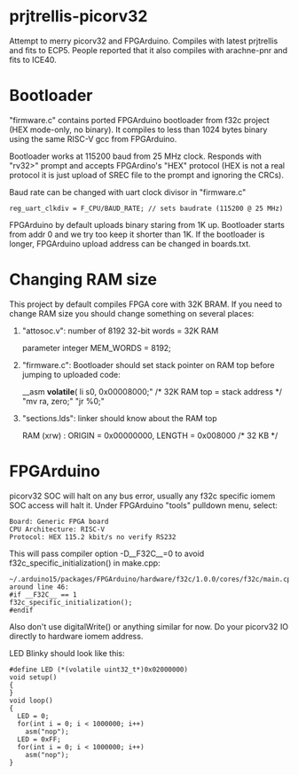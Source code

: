 # prjtrellis-picorv32

Attempt to merry picorv32 and FPGArduino.
Compiles with latest prjtrellis and fits to ECP5.
People reported that it also compiles with arachne-pnr and fits to ICE40.

# Bootloader

"firmware.c" contains ported FPGArduino bootloader from f32c project
(HEX mode-only, no binary). It compiles to less than 1024 bytes
binary using the same RISC-V gcc from FPGArduino.

Bootloader works at 115200 baud from 25 MHz clock.
Responds with "rv32>" prompt and accepts FPGArdino's
"HEX" protocol (HEX is not a real protocol it is just
upload of SREC file to the prompt and ignoring the CRCs).

Baud rate can be changed with uart clock divisor in "firmware.c"

    reg_uart_clkdiv = F_CPU/BAUD_RATE; // sets baudrate (115200 @ 25 MHz)

FPGArduino by default uploads binary staring from 1K up.
Bootloader starts from addr 0 and we try too keep it shorter than 1K.
If the bootloader is longer, FPGArduino upload address can be changed
in boards.txt.

# Changing RAM size

This project by default compiles FPGA core with 32K BRAM.
If you need to change RAM size you should change something
on several places:

1. "attosoc.v": number of 8192 32-bit words = 32K RAM

    parameter integer MEM_WORDS = 8192;

2. "firmware.c": Bootloader should set stack pointer on RAM top before jumping to uploaded code:

    __asm __volatile__(
    li s0, 0x00008000;"	/* 32K RAM top = stack address */
    "mv ra, zero;"
    "jr %0;"

3. "sections.lds": linker should know about the RAM top

    RAM (xrw)       : ORIGIN = 0x00000000, LENGTH = 0x008000 /* 32 KB */

# FPGArduino

picorv32 SOC will halt on any bus error, usually any f32c specific
iomem SOC access will halt it. Under FPGArduino "tools" pulldown menu,
select:

    Board: Generic FPGA board
    CPU Architecture: RISC-V
    Protocol: HEX 115.2 kbit/s no verify RS232

This will pass compiler option -D__F32C__=0 to avoid
f32c_specific_initialization() in make.cpp:

    ~/.arduino15/packages/FPGArduino/hardware/f32c/1.0.0/cores/f32c/main.cpp
    around line 46:
    #if __F32C__ == 1
    f32c_specific_initialization();
    #endif

Also don't use digitalWrite() or anything similar for now.
Do your picorv32 IO directly to hardware iomem address.

LED Blinky should look like this:

    #define LED (*(volatile uint32_t*)0x02000000)
    void setup()
    {
    }
    void loop()
    {
      LED = 0;
      for(int i = 0; i < 1000000; i++)
        asm("nop");
      LED = 0xFF;
      for(int i = 0; i < 1000000; i++)
        asm("nop");
    }

